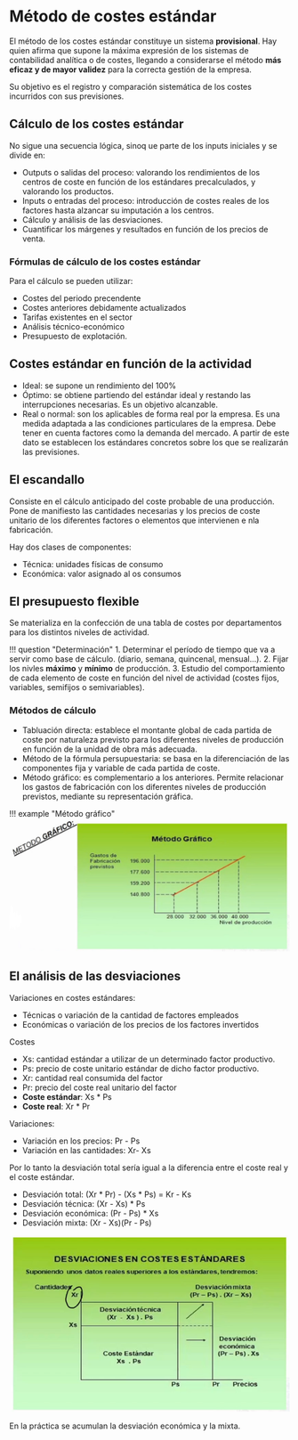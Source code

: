 # Método de costes estándar

El método de los costes estándar constituye un sistema **provisional**. Hay quien afirma que supone la máxima expresión de los sistemas de contabilidad analítica o de costes, llegando a considerarse el método **más eficaz y de mayor validez** para la correcta gestión de la empresa.

Su objetivo es el registro y comparación sistemática de los costes incurridos con sus previsiones.

## Cálculo de los costes estándar

No sigue una secuencia lógica, sinoq ue parte de los inputs iniciales y se divide en:

- Outputs o salidas del proceso: valorando los rendimientos de los centros de coste en función de los estándares precalculados, y valorando los productos.
- Inputs o entradas del proceso: introducción de costes reales de los factores hasta alzancar su imputación a los centros.
- Cálculo y análisis de las desviaciones.
- Cuantificar los márgenes y resultados en función de los precios de venta.

### Fórmulas de cálculo de los costes estándar

Para el cálculo se pueden utilizar:

- Costes del periodo precendente
- Costes anteriores debidamente actualizados
- Tarifas existentes en el sector
- Análisis técnico-económico
- Presupuesto de explotación.

## Costes estándar en función de la actividad

- Ideal: se supone un rendimiento del 100%
- Óptimo: se obtiene partiendo del estándar ideal y restando las interrupciones necesarias. Es un objetivo alcanzable.
- Real o normal: son los aplicables de forma real por la empresa. Es una medida adaptada a las condiciones particulares de la empresa. Debe tener en cuenta factores como la demanda del mercado. A partir de este dato se establecen los estándares concretos sobre los que se realizarán las previsiones.

## El escandallo

Consiste en el cálculo anticipado del coste probable de una producción. Pone de manifiesto las cantidades necesarias y los precios de coste unitario de los diferentes factores o elementos que intervienen e nla fabricación.

Hay dos clases de componentes:

- Técnica: unidades físicas de consumo
- Económica: valor asignado al os consumos

## El presupuesto flexible

Se materializa en la confección de una tabla de costes por departamentos para los distintos niveles de actividad.

!!! question "Determinación"
    1. Determinar el período de tiempo que va a servir como base de cálculo. (diario, semana, quincenal, mensual...).
    2. Fijar los nivles **máximo** y **mínimo** de producción.
    3. Estudio del comportamiento de cada elemento de coste en función del nivel de actividad (costes fijos, variables, semifijos o semivariables).

### Métodos de cálculo

- Tabluación directa: establece el montante global de cada partida de coste por naturaleza previsto para los diferentes niveles de producción en función de la unidad de obra más adecuada.
- Método de la fórmula persupuestaria: se basa en la diferenciación de las componentes fija y variable de cada partida de coste.
- Método gráfico: es complementario a los anteriores. Permite relacionar los gastos de fabricación con los diferentes niveles de producción previstos, mediante su representación gráfica.

!!! example "Método gráfico"
    ![img](../images/tema-9/teoria/metodo-grafico.png)

## El análisis de las desviaciones

Variaciones en costes estándares:

- Técnicas o variación de la cantidad de factores empleados
- Económicas o variación de los precios de los factores invertidos

Costes

- Xs: cantidad estándar a utilizar de un determinado factor productivo.
- Ps: precio de coste unitario estándar de dicho factor productivo.
- Xr: cantidad real consumida del factor
- Pr: precio del coste real unitario del factor
- **Coste estándar**: Xs * Ps
- **Coste real**: Xr * Pr

Variaciones:

- Variación en los precios: Pr - Ps
- Variación en las cantidades: Xr- Xs

Por lo tanto la desviación total sería igual a la diferencia entre el coste real y el coste estándar.

- Desviación total: (Xr \* Pr) - (Xs \* Ps) = Kr - Ks
- Desviación técnica: (Xr - Xs) * Ps
- Desviación económica: (Pr - Ps) * Xs
- Desviación mixta: (Xr - Xs)(Pr - Ps)

![img](../images/tema-9/teoria/desviaciones.png)

En la práctica se acumulan la desviación económica y la mixta.

